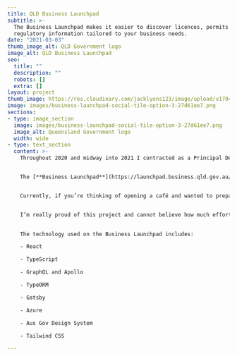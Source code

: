```yaml
---
title: QLD Business Launchpad
subtitle: >-
  The Business Launchpad makes it easier to discover licences, permits and
  regulatory information tailored to your business needs.
date: "2021-03-03"
thumb_image_alt: QLD Government logo
image_alt: QLD Business Launchpad
seo:
  title: ""
  description: ""
  robots: []
  extra: []
layout: project
thumb_image: https://res.cloudinary.com/jacklyons123/image/upload/v1704532624/Opengraph-default-thumbnail.png
image: images/business-launchpad-social-tile-option-3-27d61ee7.png
sections:
- type: image_section
  image: images/business-launchpad-social-tile-option-3-27d61ee7.png
  image_alt: Queensland Government logo
  width: wide
- type: text_section
  content: >-
    Throughout 2020 and midway into 2021 I contracted as a Principal Developer for Pipefish on behalf of the Queensland Government. There I worked with the team to develop a tool called the Business Launchpad.


    The [**Business Launchpad**](https://launchpad.business.qld.gov.au/) is an interactive tool to help business owners find relevant legislative information relating to their business needs and requirements. Imagine you’re a cafe owner and you want to throw a live music event and serve liquor. By using the Business Launchpad you simply log in with your online myGov business account and step-through the interactive questionnaire. The user can navigate to a “dashboard”  where they will find a detailed list of all the legislative documents they will need.


    Currently, if you’re thinking of opening a café and wanted to prepare fresh food on-site, sell alcohol with meals, provide background music and alfresco dining, and have a new sign on the footpath, you’ll need licences from multiple agencies across all 3 levels of government. Keeping track of everything you need can be time-consuming. That’s where the Business Launchpad really shines.


    I’m really proud of this project and cannot believe how much effort was required to bring it to life. I am grateful for the opportunity and proud of the teamwork involved. We were able to deliver the project successfully, on time and under budget.
    

    The technology used on the Business Launchpad includes:

    - React

    - TypeScript

    - GraphQL and Apollo

    - TypeORM

    - Gatsby

    - Azure

    - Aus Gov Design System

    - Tailwind CSS

---
```

